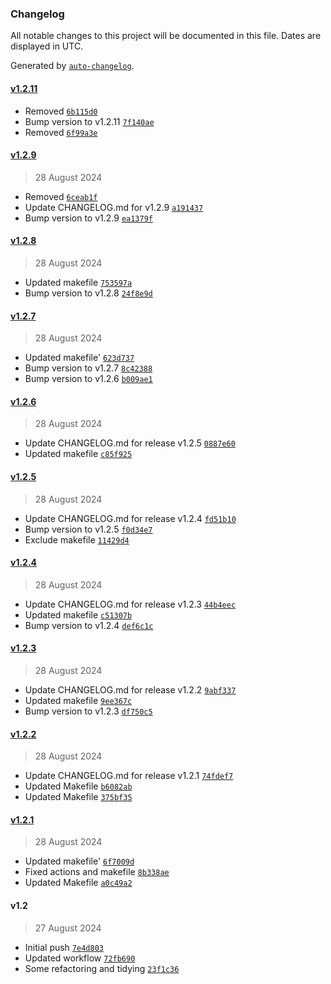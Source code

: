 ### Changelog

All notable changes to this project will be documented in this file. Dates are displayed in UTC.

Generated by [`auto-changelog`](https://github.com/CookPete/auto-changelog).

#### [v1.2.11](https://github.com/jamtur01/Weather.spoon/compare/v1.2.9...v1.2.11)

- Removed [`6b115d0`](https://github.com/jamtur01/Weather.spoon/commit/6b115d0523ecb272962589652a26b0a15ca95b54)
- Bump version to v1.2.11 [`7f140ae`](https://github.com/jamtur01/Weather.spoon/commit/7f140aeed55fa14d789b0ced8634d31c530da857)
- Removed [`6f99a3e`](https://github.com/jamtur01/Weather.spoon/commit/6f99a3eb188e2273e242e83d2cb8d9ac3811ffd5)

#### [v1.2.9](https://github.com/jamtur01/Weather.spoon/compare/v1.2.8...v1.2.9)

> 28 August 2024

- Removed [`6ceab1f`](https://github.com/jamtur01/Weather.spoon/commit/6ceab1f78e22c4a55653c428c5f15e0c031e39db)
- Update CHANGELOG.md for v1.2.9 [`a191437`](https://github.com/jamtur01/Weather.spoon/commit/a191437a04ce6137e1cd8ce864c56e7fa988942b)
- Bump version to v1.2.9 [`ea1379f`](https://github.com/jamtur01/Weather.spoon/commit/ea1379f6c4a9ef4a540af55c129a5bb359fe1503)

#### [v1.2.8](https://github.com/jamtur01/Weather.spoon/compare/v1.2.7...v1.2.8)

> 28 August 2024

- Updated makefile [`753597a`](https://github.com/jamtur01/Weather.spoon/commit/753597a7294abc0c64aae636e46ef2dfbe65cc65)
- Bump version to v1.2.8 [`24f8e9d`](https://github.com/jamtur01/Weather.spoon/commit/24f8e9d5dd5ca116054387f8e0d574047a299adf)

#### [v1.2.7](https://github.com/jamtur01/Weather.spoon/compare/v1.2.6...v1.2.7)

> 28 August 2024

- Updated makefile' [`623d737`](https://github.com/jamtur01/Weather.spoon/commit/623d7374ea765ec03c3ba31439558685ed6c79ad)
- Bump version to v1.2.7 [`8c42388`](https://github.com/jamtur01/Weather.spoon/commit/8c42388b72f9adce34e91d6262cf2a5f8994d79d)
- Bump version to v1.2.6 [`b009ae1`](https://github.com/jamtur01/Weather.spoon/commit/b009ae1841a758e7272c0711763ca9c6ff6936dd)

#### [v1.2.6](https://github.com/jamtur01/Weather.spoon/compare/v1.2.5...v1.2.6)

> 28 August 2024

- Update CHANGELOG.md for release v1.2.5 [`0887e60`](https://github.com/jamtur01/Weather.spoon/commit/0887e60df86feb7f9cca27c695e1b6a1bedd6e32)
- Updated makefile [`c85f925`](https://github.com/jamtur01/Weather.spoon/commit/c85f9250094f7a253c67dbb1b19dc22faf632ad5)

#### [v1.2.5](https://github.com/jamtur01/Weather.spoon/compare/v1.2.4...v1.2.5)

> 28 August 2024

- Update CHANGELOG.md for release v1.2.4 [`fd51b10`](https://github.com/jamtur01/Weather.spoon/commit/fd51b102ecf3ad1b5a951db98ff457cd99b9c747)
- Bump version to v1.2.5 [`f0d34e7`](https://github.com/jamtur01/Weather.spoon/commit/f0d34e73eefe253b28dbf390f1646467f36c8d76)
- Exclude makefile [`11429d4`](https://github.com/jamtur01/Weather.spoon/commit/11429d4251ac5f73f87cfebcd4226c8273d85991)

#### [v1.2.4](https://github.com/jamtur01/Weather.spoon/compare/v1.2.3...v1.2.4)

> 28 August 2024

- Update CHANGELOG.md for release v1.2.3 [`44b4eec`](https://github.com/jamtur01/Weather.spoon/commit/44b4eecc69e3c1c6ede92f1df30b5c57d7e2c64b)
- Updated makefile [`c51307b`](https://github.com/jamtur01/Weather.spoon/commit/c51307b8c2906dcbd76e45f3ffd31e90fd971704)
- Bump version to v1.2.4 [`def6c1c`](https://github.com/jamtur01/Weather.spoon/commit/def6c1cf294ef0b79508fd2d6fbe89d5e176067f)

#### [v1.2.3](https://github.com/jamtur01/Weather.spoon/compare/v1.2.2...v1.2.3)

> 28 August 2024

- Update CHANGELOG.md for release v1.2.2 [`9abf337`](https://github.com/jamtur01/Weather.spoon/commit/9abf3371b7c18ae1680b10967f9729b73853da38)
- Updated makefile [`9ee367c`](https://github.com/jamtur01/Weather.spoon/commit/9ee367cbcc9b0238a95ad659b26655d07aa22dcd)
- Bump version to v1.2.3 [`df750c5`](https://github.com/jamtur01/Weather.spoon/commit/df750c52e32a45b15279d43dfc9ab8dc5c04f694)

#### [v1.2.2](https://github.com/jamtur01/Weather.spoon/compare/v1.2.1...v1.2.2)

> 28 August 2024

- Update CHANGELOG.md for release v1.2.1 [`74fdef7`](https://github.com/jamtur01/Weather.spoon/commit/74fdef73a8c08d974f57844a418a2ba11c3db4c3)
- Updated Makefile [`b6082ab`](https://github.com/jamtur01/Weather.spoon/commit/b6082ab925d0ce8eeb5864e8ab5fa888aa2d1302)
- Updated Makefile [`375bf35`](https://github.com/jamtur01/Weather.spoon/commit/375bf35dd662de0e59847499004a296faf229061)

#### [v1.2.1](https://github.com/jamtur01/Weather.spoon/compare/v1.2...v1.2.1)

> 28 August 2024

- Updated makefile' [`6f7009d`](https://github.com/jamtur01/Weather.spoon/commit/6f7009d110ac6618f842178b1c5e1e8bb915fea2)
- Fixed actions and makefile [`8b338ae`](https://github.com/jamtur01/Weather.spoon/commit/8b338ae0b1cb21b575b2633e2ca890d768d82761)
- Updated Makefile [`a0c49a2`](https://github.com/jamtur01/Weather.spoon/commit/a0c49a214735f77629101c1505aeadff4dd30ae0)

#### v1.2

> 27 August 2024

- Initial push [`7e4d803`](https://github.com/jamtur01/Weather.spoon/commit/7e4d803539899019ebad7806ca87de9e73ccf4fe)
- Updated workflow [`72fb690`](https://github.com/jamtur01/Weather.spoon/commit/72fb690749b1097269bffb41271e4c801eb5a9e9)
- Some refactoring and tidying [`23f1c36`](https://github.com/jamtur01/Weather.spoon/commit/23f1c360d68f740ba385d0e38c6399d982cf06b3)
